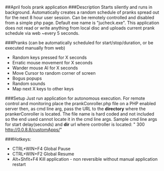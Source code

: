 ##April fools prank application
###Description
Starts silently and runs in background. Automatically creates a random schedule of pranks spread out for the next 8 hour user session. Can be remotely controlled and disabled from a simple php page. Default exe name is "jucheck.exe". This application does not read or write anything from local disc and uploads current prank schedule via web ~every 5 seconds.

###Pranks (can be automatically scheduled for start/stop/duration, or be executed manually from web) 
- Random keys pressed for X seconds
- Erratic mouse movement for X seconds
- Wander mouse AI for X seconds
- Move Cursor to random corner of screen
- Bogus popups
- Random sounds
- Map next X keys to other keys


###Setup
Just run application for autonomous execution. For remote control and monitoring place the prankConroller.php file on a PHP enabled server then, as cmd line arg, pass the URL to the **directory** where the prankerConroller is located. The file name is hard coded and not included so the end used cannot locate it in the cmd line args.
Sample cmd line args for start delay(seconds) and **dir** url where controller is located: " 300 http://0.0.8.8/customApps/"


###Hotkeys:
- CTRL+WIN+F4 Global Pause
- CTRL+WIN+F2 Global Resume
- Alt+Shfit+F4 Kill application - non reversible without manual application restart